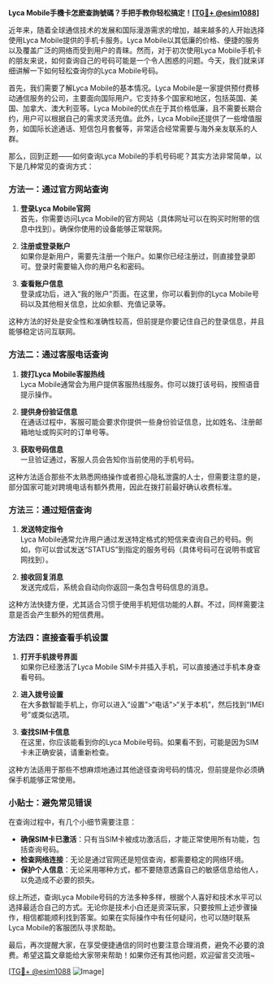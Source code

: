 **Lyca Mobile手機卡怎麽查詢號碼？手把手教你轻松搞定！[[TG💪+ @esim1088](https://t.me/s/esim1088)]**

近年来，随着全球通信技术的发展和国际漫游需求的增加，越来越多的人开始选择使用Lyca Mobile提供的手机卡服务。Lyca Mobile以其低廉的价格、便捷的服务以及覆盖广泛的网络而受到用户的青睐。然而，对于初次使用Lyca Mobile手机卡的朋友来说，如何查询自己的号码可能是一个令人困惑的问题。今天，我们就来详细讲解一下如何轻松查询你的Lyca Mobile号码。

首先，我们需要了解Lyca Mobile的基本情况。Lyca Mobile是一家提供预付费移动通信服务的公司，主要面向国际用户。它支持多个国家和地区，包括英国、美国、加拿大、澳大利亚等。Lyca Mobile的优点在于其价格低廉，且不需要长期合约，用户可以根据自己的需求灵活充值。此外，Lyca Mobile还提供了一些增值服务，如国际长途通话、短信包月套餐等，非常适合经常需要与海外亲友联系的人群。

那么，回到正题——如何查询Lyca Mobile的手机号码呢？其实方法非常简单，以下是几种常见的查询方式：

### 方法一：通过官方网站查询

1. **登录Lyca Mobile官网**  
   首先，你需要访问Lyca Mobile的官方网站（具体网址可以在购买时附带的信息中找到）。确保你使用的设备能够正常联网。

2. **注册或登录账户**  
   如果你是新用户，需要先注册一个账户。如果你已经注册过，则直接登录即可。登录时需要输入你的用户名和密码。

3. **查看账户信息**  
   登录成功后，进入“我的账户”页面。在这里，你可以看到你的Lyca Mobile号码以及其他相关信息，比如余额、充值记录等。

这种方法的好处是安全性和准确性较高，但前提是你要记住自己的登录信息，并且能够稳定访问互联网。

### 方法二：通过客服电话查询

1. **拨打Lyca Mobile客服热线**  
   Lyca Mobile通常会为用户提供客服热线服务。你可以拨打该号码，按照语音提示操作。

2. **提供身份验证信息**  
   在通话过程中，客服可能会要求你提供一些身份验证信息，比如姓名、注册邮箱地址或购买时的订单号等。

3. **获取号码信息**  
   一旦验证通过，客服人员会告知你当前使用的手机号码。

这种方法适合那些不太熟悉网络操作或者担心隐私泄露的人士，但需要注意的是，部分国家可能对跨境电话有额外费用，因此在拨打前最好确认收费标准。

### 方法三：通过短信查询

1. **发送特定指令**  
   Lyca Mobile通常允许用户通过发送特定格式的短信来查询自己的号码。例如，你可以尝试发送“STATUS”到指定的服务号码（具体号码可在说明书或官网找到）。

2. **接收回复消息**  
   发送完成后，系统会自动向你返回一条包含号码信息的消息。

这种方法快捷方便，尤其适合习惯于使用手机短信功能的人群。不过，同样需要注意是否会产生额外的短信费用。

### 方法四：直接查看手机设置

1. **打开手机拨号界面**  
   如果你已经激活了Lyca Mobile SIM卡并插入手机，可以直接通过手机本身查看号码。

2. **进入拨号设置**  
   在大多数智能手机上，你可以进入“设置”>“电话”>“关于本机”，然后找到“IMEI号”或类似选项。

3. **查找SIM卡信息**  
   在这里，你应该能看到你的Lyca Mobile号码。如果看不到，可能是因为SIM卡未正确安装，请重新检查。

这种方法适用于那些不想麻烦地通过其他途径查询号码的情况，但前提是你必须确保手机能够正常使用。

### 小贴士：避免常见错误

在查询过程中，有几个小细节需要注意：

- **确保SIM卡已激活**：只有当SIM卡被成功激活后，才能正常使用所有功能，包括查询号码。
- **检查网络连接**：无论是通过官网还是短信查询，都需要稳定的网络环境。
- **保护个人信息**：无论采用哪种方式，都不要随意透露自己的敏感信息给他人，以免造成不必要的损失。

综上所述，查询Lyca Mobile号码的方法多种多样，根据个人喜好和技术水平可以选择最适合自己的方式。无论你是技术小白还是资深玩家，只要按照上述步骤操作，相信都能顺利找到答案。如果在实际操作中有任何疑问，也可以随时联系Lyca Mobile的客服团队寻求帮助。

最后，再次提醒大家，在享受便捷通信的同时也要注意合理消费，避免不必要的浪费。希望这篇文章能给大家带来帮助！如果你还有其他问题，欢迎留言交流哦~ 

[[TG💪+ @esim1088](https://t.me/s/esim1088) ![Image](https://i.postimg.cc/4NQfJmqS/Snipaste-2025-05-13-00-14-12.png)]